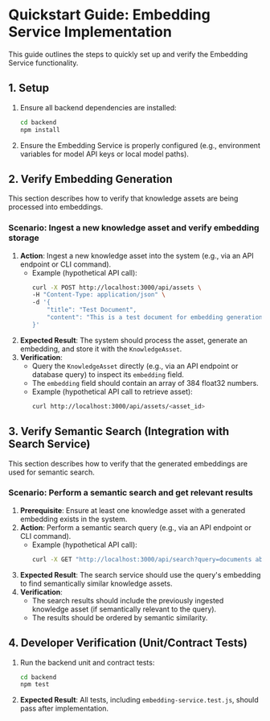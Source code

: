 # Quickstart Guide: Embedding Service Implementation

This guide outlines the steps to quickly set up and verify the Embedding Service functionality.

## 1. Setup

1.  Ensure all backend dependencies are installed:
    ```bash
    cd backend
    npm install
    ```
2.  Ensure the Embedding Service is properly configured (e.g., environment variables for model API keys or local model paths).

## 2. Verify Embedding Generation

This section describes how to verify that knowledge assets are being processed into embeddings.

### Scenario: Ingest a new knowledge asset and verify embedding storage

1.  **Action**: Ingest a new knowledge asset into the system (e.g., via an API endpoint or CLI command).
    *   Example (hypothetical API call):
        ```bash
        curl -X POST http://localhost:3000/api/assets \
        -H "Content-Type: application/json" \
        -d '{
            "title": "Test Document",
            "content": "This is a test document for embedding generation."
        }'
        ```
2.  **Expected Result**: The system should process the asset, generate an embedding, and store it with the `KnowledgeAsset`.
3.  **Verification**:
    *   Query the `KnowledgeAsset` directly (e.g., via an API endpoint or database query) to inspect its `embedding` field.
    *   The `embedding` field should contain an array of 384 float32 numbers.
    *   Example (hypothetical API call to retrieve asset):
        ```bash
        curl http://localhost:3000/api/assets/<asset_id>
        ```

## 3. Verify Semantic Search (Integration with Search Service)

This section describes how to verify that the generated embeddings are used for semantic search.

### Scenario: Perform a semantic search and get relevant results

1.  **Prerequisite**: Ensure at least one knowledge asset with a generated embedding exists in the system.
2.  **Action**: Perform a semantic search query (e.g., via an API endpoint or CLI command).
    *   Example (hypothetical API call):
        ```bash
        curl -X GET "http://localhost:3000/api/search?query=documents about embedding"
        ```
3.  **Expected Result**: The search service should use the query's embedding to find semantically similar knowledge assets.
4.  **Verification**:
    *   The search results should include the previously ingested knowledge asset (if semantically relevant to the query).
    *   The results should be ordered by semantic similarity.

## 4. Developer Verification (Unit/Contract Tests)

1.  Run the backend unit and contract tests:
    ```bash
    cd backend
    npm test
    ```
2.  **Expected Result**: All tests, including `embedding-service.test.js`, should pass after implementation.

